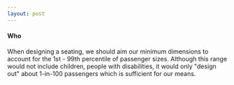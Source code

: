 ```yaml
---
layout: post
---
```


#### Who

When designing a seating, we should aim our minimum dimensions to account for the 1st - 99th percentile of passenger sizes. Although this range would not include children, people with disabilities, it would only "design out" about 1-in-100 passengers which is sufficient for our means.
